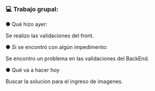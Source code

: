 <h3>💻 Trabajo grupal:</h3>

<p>● Qué hizo ayer:</p>
    Se realizo las validaciones del front.

<p>● Si se encontró con algún impedimento:</p>
    Se encontro un problema en las validaciones del BackEnd.

<p>● Qué va a hacer hoy</p>
    Buscar la solucion para el ingreso de imagenes.